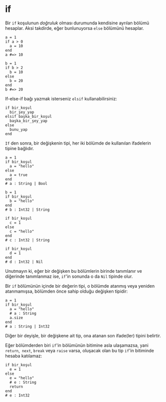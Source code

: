 # if

Bir `if` koşulunun *doğruluk* olması durumunda kendisine ayrılan bölümü hesaplar. Aksi takdirde, eğer bunlunuyorsa `else` bölümünü hesaplar.

```crystal
a = 1
if a > 0
  a = 10
end
a #=> 10

b = 1
if b > 2
  b = 10
else
  b = 20
end
b #=> 20
```

If-else-if bağı yazmak isterseniz `elsif` kullanabilirsiniz:

```crystal
if bir_koşul
  bir_şey_yap
elsif başka_bir_koşul
  başka_bir_şey_yap
else
  bunu_yap
end
```


`If` den sonra, bir değişkenin tipi, her iki bölümde de kullanılan ifadelerin tipine bağlıdır.

```crystal
a = 1
if bir_koşul
  a = "hello"
else
  a = true
end
# a : String | Bool

b = 1
if bir_koşul
  b = "hello"
end
# b : Int32 | String

if bir_koşul
  c = 1
else
  c = "hello"
end
# c : Int32 | String

if bir_koşul
  d = 1
end
# d : Int32 | Nil
```


Unutmayın ki, eğer bir değişken bu bölümlerin birinde tanımlanır ve diğerinde tanımlanmaz ise, `if`'in sonunda o da `Nil` tipinde olur.

Bir `if` bölümünün içinde bir değerin tipi, o bölümde atanmış veya yeniden atanmamışsa, bölümden önce sahip olduğu değişken tipidir:

```crystal
a = 1
if bir_koşul
  a = "hello"
  # a : String
  a.size
end
# a : String | Int32
```

Diğer bir deyişle, bir değişkene ait tip, ona atanan son ifade(ler) tipini belirtir.

Eğer bölümderden biri `if`'in bölümünün bitimine asla ulaşamazsa, yani `return`,` next`, `break` veya `raise` varsa, oluşacak olan bu tip `if`'in bitiminde hesaba katılamaz:

```crystal
if bir_koşul
  e = 1
else
  e = "hello"
  # e : String
  return
end
# e : Int32
```
